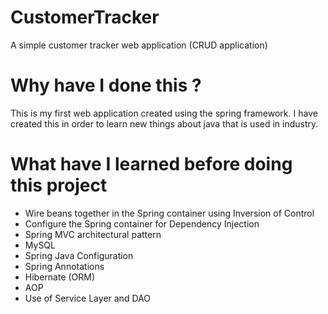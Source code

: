 # CustomerTracker
A simple customer tracker web application (CRUD application)

# Why have I done this ? 
This is my first web application created using the spring framework.
I have created this in order to learn new things about java that is used in industry.

# What have I learned before doing this project
* Wire beans together in the Spring container using Inversion of Control
* Configure the Spring container for Dependency Injection
* Spring MVC architectural pattern
* MySQL  
* Spring Java Configuration
* Spring Annotations
* Hibernate (ORM)
* AOP
* Use of Service Layer and DAO 


